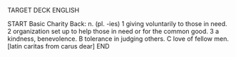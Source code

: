 TARGET DECK
ENGLISH

START
Basic
Charity
Back: n. (pl. -ies) 1 giving voluntarily to those in need. 2 organization set up to help those in need or for the common good. 3 a kindness, benevolence. B tolerance in judging others. C love of fellow men. [latin caritas from carus dear]
END
